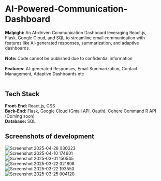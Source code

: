 # AI-Powered-Communication-Dashboard
**Malpighi:**
An AI-driven Communication Dashboard leveraging React.js, Flask, Google Cloud, and SQL to streamline email communication with features like AI-generated responses, summarization, and adaptive dashboards.
<br/><br/>
**Note:** 
Code cannot be published due to confidential information
<br/><br/>
**Features:** AI-generated Responses, Email Summarization, Contact Management, Adaptive Dashboards etc
<br/><br/>
## Tech Stack
**Front-End:** React.js, CSS
<br/>
**Back-End:** Flask, Google Cloud (Gmail API, Oauth), Cohere Command R API (Coming soon)
<br/>
**Database:** SQL
<br/>
## Screenshots of development
![Screenshot 2025-04-28 030323](https://github.com/user-attachments/assets/c25bbb2f-7659-430c-a4f8-0bf4afab4638)
<br/>
![Screenshot 2025-04-10 174601](https://github.com/user-attachments/assets/59127d5e-4c2a-43a9-bed6-e54df0a0ed0c)
<br/>
![Screenshot 2025-03-01 150545](https://github.com/user-attachments/assets/682a54da-3e78-44bc-a2e1-9176cc78bda4)
<br/>
![Screenshot 2025-03-22 021808](https://github.com/user-attachments/assets/8b758913-fc8b-49d9-9ae0-b74f69edebf4)
<br/>
![Screenshot 2025-03-22 193550](https://github.com/user-attachments/assets/3380709d-80d3-4745-8d99-14d61717e747)
<br/>
![Screenshot 2025-03-25 004120](https://github.com/user-attachments/assets/79e6fdf4-d3c8-440e-9cfa-6180cd6a48c6)
<br/>
